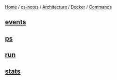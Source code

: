 [Home](https://mengxianbin.github.io) /
[cs-notes](https://mengxianbin.github.io/cs-notes/content) /
[Architecture](https://mengxianbin.github.io/cs-notes/content/Architecture) /
[Docker](https://mengxianbin.github.io/cs-notes/content/Architecture/Docker) /
[Commands](https://mengxianbin.github.io/cs-notes/content/Architecture/Docker/Commands)

## [events](https://mengxianbin.github.io/cs-notes/content/Architecture/Docker/Commands/events)

## [ps](https://mengxianbin.github.io/cs-notes/content/Architecture/Docker/Commands/ps)

## [run](https://mengxianbin.github.io/cs-notes/content/Architecture/Docker/Commands/run)

## [stats](https://mengxianbin.github.io/cs-notes/content/Architecture/Docker/Commands/stats)
